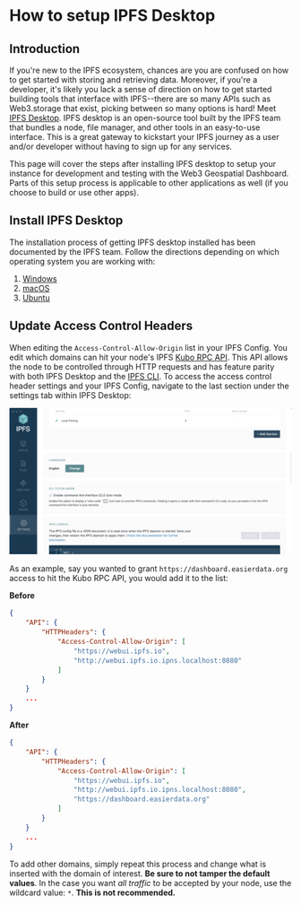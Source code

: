 # How to setup IPFS Desktop

## Introduction

If you're new to the IPFS ecosystem, chances are you are confused on how to get started with storing and retrieving data. Moreover, if you're a developer, it's likely you lack a sense of direction on how to get started building tools that interface with IPFS--there are so many APIs such as Web3.storage that exist, picking between so many options is hard! Meet <a href="https://docs.ipfs.tech/install/ipfs-desktop/#windows" target="_blank">IPFS Desktop</a>. IPFS desktop is an open-source tool built by the IPFS team that bundles a node, file manager, and other tools in an easy-to-use interface. This is a great gateway to kickstart your IPFS journey as a user and/or developer without having to sign up for any services.

This page will cover the steps after installing IPFS desktop to setup your instance for development and testing with the Web3 Geospatial Dashboard. Parts of this setup process is applicable to other applications as well (if you choose to build or use other apps).

## Install IPFS Desktop

The installation process of getting IPFS desktop installed has been documented by the IPFS team. Follow the directions depending on which operating system you are working with:

1. <a href="https://docs.ipfs.tech/install/ipfs-desktop/#windows" target="_blank">Windows</a>
2. <a href="https://docs.ipfs.tech/install/ipfs-desktop/#macos" target="_blank">macOS</a>
3. <a href="https://docs.ipfs.tech/install/ipfs-desktop/#ubuntu" target="_blank">Ubuntu</a>

## Update Access Control Headers

When editing the `Access-Control-Allow-Origin` list in your IPFS Config. You edit which domains can hit your node's IPFS <a href="https://docs.ipfs.tech/reference/kubo/rpc/" target="_blank">Kubo RPC API</a>. This API allows the node to be controlled through HTTP requests and has feature parity with both IPFS Desktop and the <a href="https://docs.ipfs.tech/install/command-line/#system-requirements" target="_blank">IPFS CLI</a>. To access the access control header settings and your IPFS Config, navigate to the last section under the settings tab within IPFS Desktop:

![1744078713365](image/how-to-setup-ipfs-desktop/1744078713365.png)

As an example, say you wanted to grant `https://dashboard.easierdata.org` access to hit the Kubo RPC API, you would add it to the list:

**Before**

```json
{
	"API": {
		"HTTPHeaders": {
			"Access-Control-Allow-Origin": [
				"https://webui.ipfs.io",
				"http://webui.ipfs.io.ipns.localhost:8080"
			]
		}
	}
	...
}
```

**After**

```json
{
	"API": {
		"HTTPHeaders": {
			"Access-Control-Allow-Origin": [
				"https://webui.ipfs.io",
				"http://webui.ipfs.io.ipns.localhost:8080",
				"https://dashboard.easierdata.org"
			]
		}
	}
	...
}
```

To add other domains, simply repeat this process and change what is inserted with the domain of interest. **Be sure to not tamper the default values**. In the case you want *all traffic* to be accepted by your node, use the wildcard value: `*`. **This is not recommended.**
